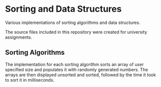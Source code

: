 # Sorting and Data Structures
Various implementations of sorting algorithms and data structures.

The source files included in this repository were created for university assignments.

## Sorting Algorithms
The implementation for each sorting algorithm sorts an array of user specified size and populates it with randomly generated numbers. The arrays are then displayed unsorted and sorted, followed by the time it took to sort it in milliseconds.
